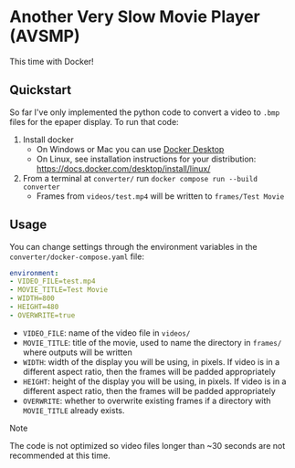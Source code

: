 # Another Very Slow Movie Player (AVSMP)

This time with Docker!

## Quickstart

So far I've only implemented the python code to convert a video to `.bmp` files for the epaper display. To run that code:

1. Install docker
    - On Windows or Mac you can use [Docker Desktop](https://www.docker.com/products/docker-desktop/)
    - On Linux, see installation instructions for your distribution: https://docs.docker.com/desktop/install/linux/
2. From a terminal at `converter/` run `docker compose run --build converter`
    - Frames from `videos/test.mp4` will be written to `frames/Test Movie`

## Usage

You can change settings through the environment variables in the `converter/docker-compose.yaml` file:
  ```yaml
  environment:
  - VIDEO_FILE=test.mp4
  - MOVIE_TITLE=Test Movie
  - WIDTH=800
  - HEIGHT=480
  - OVERWRITE=true
  ```

- `VIDEO_FILE`: name of the video file in `videos/`
- `MOVIE_TITLE`: title of the movie, used to name the directory in `frames/` where outputs will be written
- `WIDTH`: width of the display you will be using, in pixels. If video is in a different aspect ratio, then the frames will be padded appropriately
- `HEIGHT`: height of the display you will be using, in pixels. If video is in a different aspect ratio, then the frames will be padded appropriately
- `OVERWRITE`: whether to overwrite existing frames if a directory with `MOVIE_TITLE` already exists.

> [!NOTE]
> The code is not optimized so video files longer than ~30 seconds are not recommended at this time.
